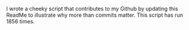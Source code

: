 I wrote a cheeky script that contributes to my Github by updating this ReadMe to illustrate why more than commits matter. This script has run 1856 times.